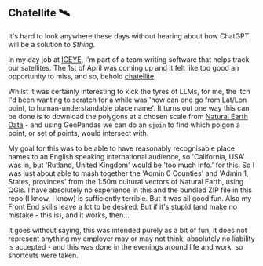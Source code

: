 ## Chatellite 🛰

It's hard to look anywhere these days without hearing about how ChatGPT will be a solution to _$thing_.

In my day job at [ICEYE](https://www.iceye.com), I'm part of a team writing software that helps track our satellites. The 1st of April was coming up and it felt like too good an opportunity to miss, and so, behold [chatellite](https://chatellite.space).

Whilst it was certainly interesting to kick the tyres of LLMs, for me, the itch I'd been wanting to scratch for a while was 'how can one go from Lat/Lon point, to human-understandable place name'.
It turns out one way this can be done is to download the polygons at a chosen scale from [Natural Earth Data](https://www.naturalearthdata.com/) - and using GeoPandas we can do an `sjoin` to find which polgon a point, or set of points, would intersect with.

My goal for this was to be able to have reasonably recognisable place names to an English speaking international audience, so 'California, USA' was in, but 'Rutland, United Kingdom' would be 'too much info.' for this. So I was just about able to mash together the 'Admin 0 Counties' and 'Admin 1, States, provinces' from the 1:50m cultural vectors of Natural Earth, using QGis. I have absolutely no experience in this and the bundled ZIP file in this repo (I know, I know) is sufficiently terrible. But it was all good fun. Also my Front End skills leave a lot to be desired. But if it's stupid (and make no mistake - this is), and it works, then...


It goes without saying, this was intended purely as a bit of fun, it does not represent anything my employer may or may not think, absolutely no liability is accepted - and this was done in the evenings around life and work, so shortcuts were taken.
